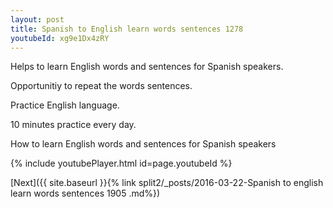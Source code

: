 ```yaml
---
layout: post
title: Spanish to English learn words sentences 1278 
youtubeId: xg9e1Dx4zRY
---
```

 
 
Helps to learn English words and sentences for Spanish speakers.

Opportunitiy to repeat the words sentences. 

Practice English language. 
 
10 minutes practice every day. 
 
How to learn English words and sentences for Spanish speakers 
 
{% include youtubePlayer.html id=page.youtubeId %}
 
 
[Next]({{ site.baseurl }}{% link  split2/_posts/2016-03-22-Spanish to english learn words sentences 1905 .md%})
 

